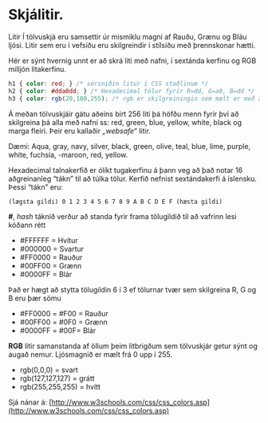 # Skjálitir.

Litir Í tölvuskjá eru samsettir úr mismiklu magni af Rauðu, Grænu og Bláu ljósi. Litir sem eru í
vefsíðu eru skilgreindir í stílsíðu með þrennskonar hætti.

Hér er sýnt hvernig unnt er að skrá liti með nafni, í sextánda kerfinu og RGB milljón litakerfinu.

```CSS
h1 { color: red; } /* sérsniðin litur í CSS staðlinum */
h2 { color: #dda0dd; } /* Hexadecimal tölur fyrir R=dd, G=a0, B=dd */
h3 { color: rgb(20,100,255); /* rgb er skilgreiningin sem mælt er með að nota í dag */ }
```
Á meðan tölvuskjáir gátu aðeins birt 256 liti þá höfðu menn fyrir því að skilgreina þá alla
með nafni ss: red, green, blue, yellow, white, black og marga fleiri. Þeir eru kallaðir
_„websafe“_ litir.

Dæmi: Aqua, gray, navy, silver, black, green, olive, teal, blue, lime, purple, white, fuchsia, -maroon, red, yellow.

Hexadecimal talnakerfið er ólíkt tugakerfinu á þann veg að það notar 16 aðgreinanleg “tákn”
til að túlka tölur. Kerfið nefnist sextándakerfi á íslensku. Þessi “tákn” eru:

```
(lægsta gildi) 0 1 2 3 4 5 6 7 8 9 A B C D E F (hæsta gildi)
```
**#**, _hash_ táknið verður að standa fyrir frama tölugildið til að vafrinn lesi kóðann rétt

- #FFFFFF = Hvítur
- #000000 = Svartur
- #FF0000 = Rauður
- #00FF00 = Grænn
- #0000FF = Blár

Það er hægt að stytta tölugildin 6 í 3 ef tölurnar tvær sem skilgreina R, G og B eru þær sömu

- #FF0000 = #F00 = Rauður
- #00FF00 = #0F0 = Grænn
- #0000FF = #00F= Blár

**RGB** litir samanstanda af öllum þeim litbrigðum sem tölvuskjár getur sýnt og augað
nemur. Ljósmagnið er mælt frá 0 upp í 255.

- rgb(0,0,0) = svart
- rgb(127,127,127) = grátt
- rgb(255,255,255) = hvítt

Sjá nánar á: [http://www.w3schools.com/css/css_colors.asp](http://www.w3schools.com/css/css_colors.asp)


